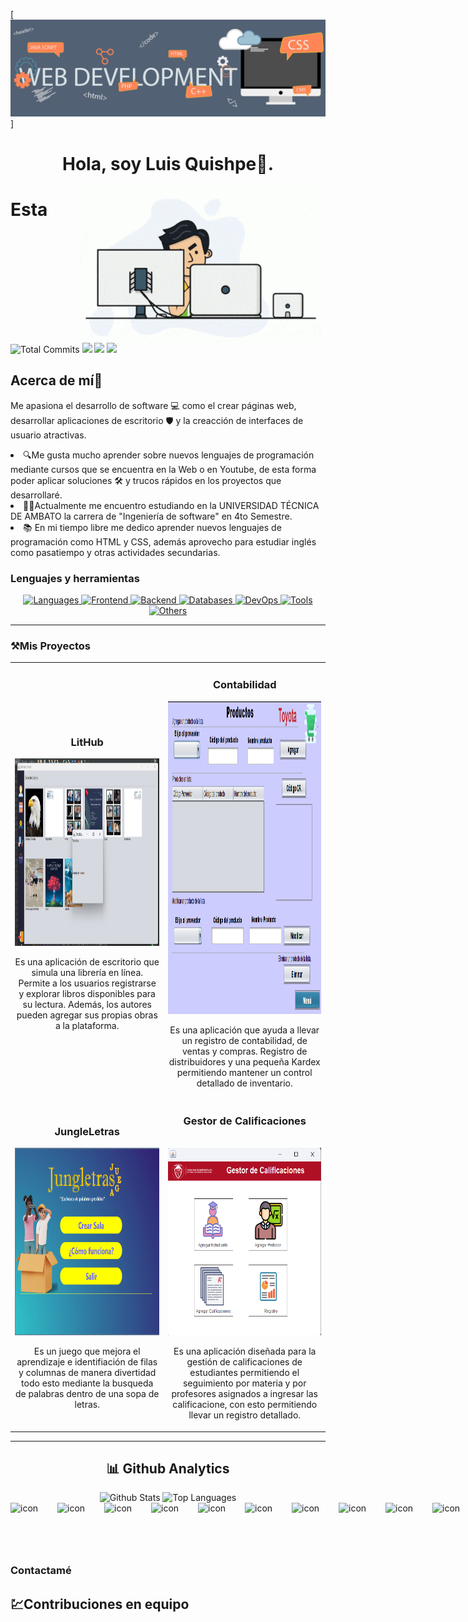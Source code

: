 [![MasterHead](https://github.com/LUISALEXANDERQUISHPE/imagenes/blob/main/header.gif)]
<h1 align="center">Hola, soy Luis Quishpe👋.</h1>

<img align="right" alt="Desarrollador" width="400" src="https://github.com/LUISALEXANDERQUISHPE/imagenes/blob/main/programmer_1.gif">
<h1>Esta</h1>
<div align="left">
<img src="https://badgen.net/github/commits/LUISALEXANDERQUISHPE/LUIS-QUISHPE" alt="Total Commits">
  <img src="https://badgen.net/badge/icon/github?icon=github&label">
  <img src="https://badgen.net/badge/icon/visualstudio?icon=visualstudio&label">
   <img  src="https://img.shields.io/badge/Instagram-E4405F?style=for-the-badge&logo=instagram&logoColor=white">
</div>
<div>
  <h2>Acerca de mí📜</h2>
  <p>Me apasiona el desarrollo de software 💻 como el crear páginas web, desarrollar aplicaciones de escritorio 🛡️ y la creacción de interfaces de usuario atractivas.</p>
  <li>
🔍Me gusta mucho aprender sobre nuevos lenguajes de programación mediante cursos que se encuentra en la Web o en Youtube, de esta forma poder aplicar soluciones 🛠️  y trucos rápidos en los proyectos que desarrollaré.
  </li>
  <li>
👨‍💻Actualmente me encuentro estudiando en la UNIVERSIDAD TÉCNICA DE AMBATO la carrera de 
    "Ingeniería de software" en 4to Semestre.
  </li>
  <li>
📚 En mi tiempo libre me dedico aprender nuevos lenguajes de programación como HTML y CSS, además aprovecho para estudiar inglés como pasatiempo y otras actividades secundarias. 
  </li>
</div>

<div><h3>Lenguajes y herramientas</h3></div>
<div>
<p align="center">
  <a href="https://skillicons.dev">
 <!-- Lenguajes de Programación -->
<img src="https://skillicons.dev/icons?i=java,js,py,cs,php,html,css" alt="Languages" />

<!-- Frontend -->
<img src="https://skillicons.dev/icons?i=react,angular,nextjs,vite,tailwind,bootstrap" alt="Frontend" />

<!-- Backend -->
<img src="https://skillicons.dev/icons?i=spring,dotnet,laravel,nodejs" alt="Backend" />

<!-- Bases de Datos -->
<img src="https://skillicons.dev/icons?i=mysql,postgres" alt="Databases" />

<!-- DevOps & Cloud -->
<img src="https://skillicons.dev/icons?i=docker,kubernetes,jenkins,aws,azure,git,github,gitlab" alt="DevOps" />

<!-- Herramientas & IDEs -->
<img src="https://skillicons.dev/icons?i=vscode,idea,visualstudio,eclipse,postman,figma" alt="Tools" />

<!-- Otros -->
<img src="https://skillicons.dev/icons?i=linux,arduino,discord,latex" alt="Others" />
  </a>
</p>
</div>
<div>
  <hr>
  <h3>⚒️Mis Proyectos</h3>
  <table>
    <tr>
      <td>
          <div align="center">
              <h3 align="center"><strong>LitHub</strong></h3>
             <img src="https://github.com/LUISALEXANDERQUISHPE/imagenes/blob/main/litInicio.png?raw=true" width="400" height="300" title="Gestor de Calificaciones"; >
             <p>Es una aplicación de escritorio que simula una librería en línea. Permite a los usuarios registrarse y explorar libros disponibles para su lectura. Además, los autores pueden agregar sus propias                 obras a la plataforma.</p>
          </div>
      </td>
      <td>
          <div align="center">
            <h3 align="center"> <strong>Contabilidad</strong></h3>
            <img src="https://github.com/LUISALEXANDERQUISHPE/imagenes/blob/main/productos.png?raw=true" width="400" height="500" title="Gestor de Calificaciones"; >
            <p>Es una aplicación que ayuda a llevar un registro de contabilidad, de ventas y compras. Registro de distribuidores y una pequeña Kardex permitiendo mantener un control detallado de inventario.</p>
          </div>
      </td>
    </tr>
    <tr>
      <td>
        <div align="center">
          <h3 align="center";><strong>JungleLetras</strong></h3>
          <img src="https://github.com/LUISALEXANDERQUISHPE/imagenes/blob/main/jungle.png?raw=true" width="400" height="300" title="Gestor de Calificaciones"; >
          <p>Es un juego que mejora el aprendizaje e identifiación de filas y columnas de manera divertidad todo esto mediante la busqueda de palabras dentro de una sopa de letras.</p>  
        </div>
      </td>
        <td>
        <div align="center">
          <h3 align="center"> <strong>Gestor de Calificaciones</strong></h3>
          <br>
          <img src="https://github.com/LUISALEXANDERQUISHPE/imagenes/blob/main/Gestor.png?raw=true" width="400" height="300" title="Gestor de Calificaciones"; >
           <p >Es una aplicación diseñada para la gestión de calificaciones de estudiantes permitiendo el seguimiento por materia y por profesores asignados a ingresar las calificacione, con esto permitiendo     
           llevar un registro detallado.</p>
        </div>
       </td>
    </tr>
  </table>
</div>
<hr>
<div align="center">
  <h2>📊 Github Analytics</h2>
  <img src="https://github-readme-stats.vercel.app/api?username=LUISALEXANDERQUISHPE&show_icons=true&include_all_commits=true&theme=tokyonight&hide_border=true&card_width=400" alt="Github Stats">
  <img src="https://github-readme-stats.vercel.app/api/top-langs/?username=LUISALEXANDERQUISHPE&layout=compact&theme=tokyonight&hide_border=true&card_width=400" alt="Top Languages">
</div>
<div>
<div style="display: flex; align-items: flex-start;"><img src="https://techstack-generator.vercel.app/js-icon.svg" alt="icon" width="75" height="75" /><img src="https://techstack-generator.vercel.app/ts-icon.svg" alt="icon" width="75" height="75" /><img src="https://techstack-generator.vercel.app/csharp-icon.svg" alt="icon" width="75" height="75" /><img src="https://techstack-generator.vercel.app/react-icon.svg" alt="icon" width="75" height="75" /><img src="https://techstack-generator.vercel.app/python-icon.svg" alt="icon" width="75" height="75" /><img src="https://techstack-generator.vercel.app/restapi-icon.svg" alt="icon" width="75" height="75" /><img src="https://techstack-generator.vercel.app/docker-icon.svg" alt="icon" width="75" height="75" /><img src="https://techstack-generator.vercel.app/github-icon.svg" alt="icon" width="75" height="75" /><img src="https://techstack-generator.vercel.app/aws-icon.svg" alt="icon" width="75" height="75" /><img src="https://techstack-generator.vercel.app/mysql-icon.svg" alt="icon" width="75" height="75" /><img src="https://techstack-generator.vercel.app/java-icon.svg" alt="icon" width="75" height="75" /><img src="https://techstack-generator.vercel.app/prettier-icon.svg" alt="icon" width="75" height="75" /></div>
</div>
<div>
  <h3> Contactamé</h3>
</div>
<h2> 💹Contribuciones en equipo</h2>
